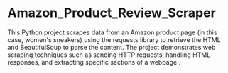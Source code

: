 # Amazon_Product_Review_Scraper
This Python project scrapes data from an Amazon product page (in this case, women's sneakers) using the requests library to retrieve the HTML and BeautifulSoup to parse the content. The project demonstrates web scraping techniques such as sending HTTP requests, handling HTML responses, and extracting specific sections of a webpage .
